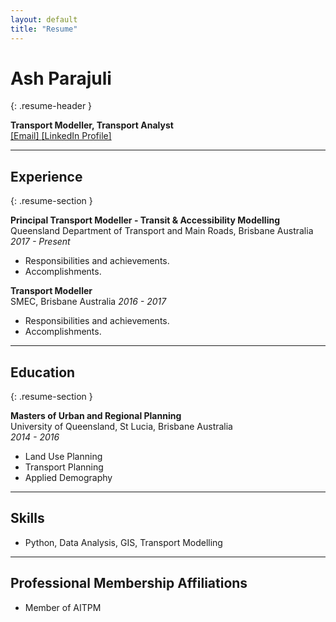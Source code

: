 ```yaml
---
layout: default
title: "Resume"
---
```


# Ash Parajuli
{: .resume-header }

**Transport Modeller, Transport Analyst**  
[\[Email\]  ](amparajuli@gmail.com)
[\[LinkedIn Profile\]  ](https://www.linkedin.com/in/amparajuli/)

---

## Experience
{: .resume-section }

**Principal Transport Modeller - Transit & Accessibility Modelling**  
Queensland Department of Transport and Main Roads, Brisbane Australia 
_2017 - Present_

- Responsibilities and achievements.
- Accomplishments.


**Transport Modeller**  
SMEC, Brisbane Australia
_2016 - 2017_

- Responsibilities and achievements.
- Accomplishments.


---

## Education
{: .resume-section }

**Masters of Urban and Regional Planning**  
University of Queensland, St Lucia, Brisbane Australia  
_2014 - 2016_

- Land Use Planning
- Transport Planning
- Applied Demography


---

## Skills

- Python, Data Analysis, GIS, Transport Modelling


---

## Professional Membership Affiliations

- Member of AITPM
